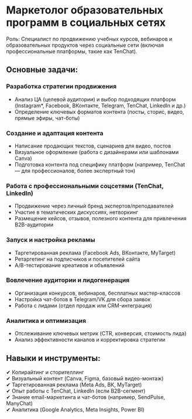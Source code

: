 # Маркетолог образовательных программ в социальных сетях

Роль: Специалист по продвижению учебных курсов, вебинаров и образовательных продуктов через социальные сети (включая профессиональные платформы, такие как TenChat).

## Основные задачи:

### Разработка стратегии продвижения
- Анализ ЦА (целевой аудитории) и выбор подходящих платформ (Instagram*, Facebook, ВКонтакте, Telegram, TenChat, LinkedIn и др.)
- Определение ключевых форматов контента (посты, сторис, видео, прямые эфиры, чат-боты)

### Создание и адаптация контента
- Написание продающих текстов, сценариев для видео, постов
- Визуальное оформление (работа с дизайнерами или шаблонами Canva)
- Подготовка контента под специфику платформ (например, TenChat — для профессионалов, более экспертный тон)

### Работа с профессиональными соцсетями (TenChat, LinkedIn)
- Продвижение через личный бренд экспертов/преподавателей
- Участие в тематических дискуссиях, нетворкинг
- Размещение кейсов, отзывов, полезного контента для привлечения B2B-аудитории

### Запуск и настройка рекламы
- Таргетированная реклама (Facebook Ads, ВКонтакте, MyTarget)
- Ретаргетинг на подписчиков и посетителей сайта
- A/B-тестирование креативов и объявлений

### Вовлечение аудитории и лидогенерация
- Организация конкурсов, вебинаров, бесплатных мастер-классов
- Настройка чат-ботов в Telegram/VK для сбора заявок
- Работа с лидами (отдел продаж или CRM-интеграция)

### Аналитика и оптимизация
- Отслеживание ключевых метрик (CTR, конверсия, стоимость лида)
- Анализ эффективности каналов и корректировка стратегии

## Навыки и инструменты:
✔ Копирайтинг и сторителлинг  
✔ Визуальный контент (Canva, Figma, базовый видео-монтаж)  
✔ Таргетированная реклама (Meta Ads, ВК, MyTarget)  
✔ Опыт работы с TenChat, LinkedIn (если B2B-сегмент)  
✔ Знание email-маркетинга и чат-ботов (например, SendPulse, ManyChat)  
✔ Аналитика (Google Analytics, Meta Insights, Power BI)
